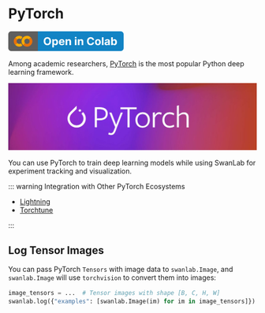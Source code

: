 # PyTorch

[![](/assets/colab.svg)](https://colab.research.google.com/drive/1RWsrY_1bS8ECzaHvYtLb_1eBkkdzekR3?usp=sharing)

Among academic researchers, [PyTorch](https://pytorch.org/) is the most popular Python deep learning framework.

![PyTorch](/assets/ig-pytorch.png)

You can use PyTorch to train deep learning models while using SwanLab for experiment tracking and visualization.

::: warning Integration with Other PyTorch Ecosystems

- [Lightning](/en/guide_cloud/integration/integration-pytorch-lightning.md)
- [Torchtune](/en/guide_cloud/integration/integration-pytorch-torchtune.md)

:::

## Log Tensor Images

You can pass PyTorch `Tensors` with image data to `swanlab.Image`, and `swanlab.Image` will use `torchvision` to convert them into images:

```python
image_tensors = ...  # Tensor images with shape [B, C, H, W]
swanlab.log({"examples": [swanlab.Image(im) for im in image_tensors]})
```